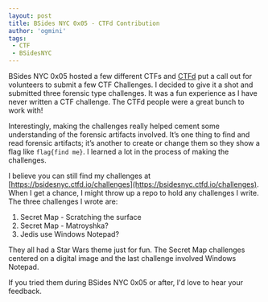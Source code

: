 ```yaml
---
layout: post
title: BSides NYC 0x05 - CTFd Contribution
author: 'ogmini'
tags:
 - CTF
 - BSidesNYC
---
```


BSides NYC 0x05 hosted a few different CTFs and [CTFd](https://bsidesnyc.ctfd.io/challenges) put a call out for volunteers to submit a few CTF Challenges. I decided to give it a shot and submitted three forensic type challenges. It was a fun experience as I have never written a CTF challenge. The CTFd people were a great bunch to work with!

Interestingly, making the challenges really helped cement some understanding of the forensic artifacts involved. It’s one thing to find and read forensic artifacts; it’s another to create or change them so they show a flag like `flag{find me}`. I learned a lot in the process of making the challenges. 

I believe you can still find my challenges at [https://bsidesnyc.ctfd.io/challenges](https://bsidesnyc.ctfd.io/challenges). When I get a chance, I might throw up a repo to hold any challenges I write. The three challenges I wrote are:

1. Secret Map - Scratching the surface
2. Secret Map - Matroyshka?
3. Jedis use Windows Notepad?

They all had a Star Wars theme just for fun. The Secret Map challenges centered on a digital image and the last challenge involved Windows Notepad. 

If you tried them during BSides NYC 0x05 or after, I'd love to hear your feedback.